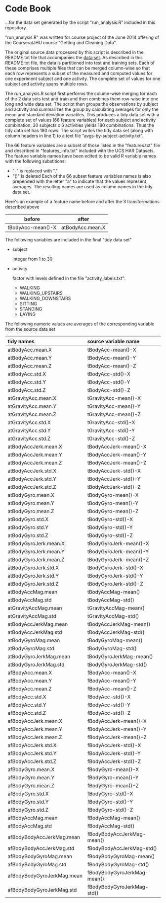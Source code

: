 Code Book 
=========
...for the data set generated by the script "run_analysis.R" included in this repository.
    
"run_analysis.R" was written for course project of the June 2014 offering of the Coursera/JHU course "Getting and Cleaning Data".

The original source data processed by this script is described in the
README.txt file that accompanies the [data
set](https://d396qusza40orc.cloudfront.net/getdata%2Fprojectfiles%2FUCI%20HAR%20Dataset.zip).
As described in this README.txt file, the data is partitioned into test and
training sets.  Each of these comprises multiple files that can be merged
column-wise so that each row represents a subset of the measured and computed
values for one experiment subject and one activity.  The complete set of
values for one subject and activity spans multiple rows.

The run_analysis.R script first performs the column-wise merging for each of
the 2 data sets test and train and then combines them row-wise into one long
and wide data set.  The script then groups the observations by subject and
activity and summarizes the group by calculating averages for only the mean and
standard deviation variables.  This produces a tidy data set with a complete
set of values (66 feature variables) for each subject and activity combination.
30 subjects x 6 activities yields 180 combinations. Thus the tidy data set has
180 rows.  The script writes the tidy data set (along with column headers in
line 1) to a text file "avgs-by-subject-activity.txt".

The 66 feature variables are a subset of those listed in the "features.txt" file 
and described in "features_info.txt" included with the UCS HAR Datasets.  The
feature variable names have been edited to be valid R variable names with the
following substitions:
  * "-" is replaced with "."
  * "()" is deleted
Each of the 66 subset feature variables names is also prepended with the letter
"a" to indicate that the values represent averages.  The resulting names are
used as column names in the tidy data set.

Here's an example of a feature name before and after the 3 transformations described above

|       before      |       after      |
--------------------|-------------------
| tBodyAcc-mean()-X | atBodyAcc.mean.X |


The following variables are included in the final "tidy data set" 

* subject 

    integer from 1 to 30

* activity

    factor with levels defined in the file "activity_labels.txt":

    * WALKING
    * WALKING_UPSTAIRS
    * WALKING_DOWNSTAIRS
    * SITTING
    * STANDING
    * LAYING
    
The following numeric values are averages of the corresponding variable from the source data set    

|tidy names                 |source variable name        |
|:--------------------------|:---------------------------|
|atBodyAcc.mean.X           |tBodyAcc-mean()-X           |
|atBodyAcc.mean.Y           |tBodyAcc-mean()-Y           |
|atBodyAcc.mean.Z           |tBodyAcc-mean()-Z           |
|atBodyAcc.std.X            |tBodyAcc-std()-X            |
|atBodyAcc.std.Y            |tBodyAcc-std()-Y            |
|atBodyAcc.std.Z            |tBodyAcc-std()-Z            |
|atGravityAcc.mean.X        |tGravityAcc-mean()-X        |
|atGravityAcc.mean.Y        |tGravityAcc-mean()-Y        |
|atGravityAcc.mean.Z        |tGravityAcc-mean()-Z        |
|atGravityAcc.std.X         |tGravityAcc-std()-X         |
|atGravityAcc.std.Y         |tGravityAcc-std()-Y         |
|atGravityAcc.std.Z         |tGravityAcc-std()-Z         |
|atBodyAccJerk.mean.X       |tBodyAccJerk-mean()-X       |
|atBodyAccJerk.mean.Y       |tBodyAccJerk-mean()-Y       |
|atBodyAccJerk.mean.Z       |tBodyAccJerk-mean()-Z       |
|atBodyAccJerk.std.X        |tBodyAccJerk-std()-X        |
|atBodyAccJerk.std.Y        |tBodyAccJerk-std()-Y        |
|atBodyAccJerk.std.Z        |tBodyAccJerk-std()-Z        |
|atBodyGyro.mean.X          |tBodyGyro-mean()-X          |
|atBodyGyro.mean.Y          |tBodyGyro-mean()-Y          |
|atBodyGyro.mean.Z          |tBodyGyro-mean()-Z          |
|atBodyGyro.std.X           |tBodyGyro-std()-X           |
|atBodyGyro.std.Y           |tBodyGyro-std()-Y           |
|atBodyGyro.std.Z           |tBodyGyro-std()-Z           |
|atBodyGyroJerk.mean.X      |tBodyGyroJerk-mean()-X      |
|atBodyGyroJerk.mean.Y      |tBodyGyroJerk-mean()-Y      |
|atBodyGyroJerk.mean.Z      |tBodyGyroJerk-mean()-Z      |
|atBodyGyroJerk.std.X       |tBodyGyroJerk-std()-X       |
|atBodyGyroJerk.std.Y       |tBodyGyroJerk-std()-Y       |
|atBodyGyroJerk.std.Z       |tBodyGyroJerk-std()-Z       |
|atBodyAccMag.mean          |tBodyAccMag-mean()          |
|atBodyAccMag.std           |tBodyAccMag-std()           |
|atGravityAccMag.mean       |tGravityAccMag-mean()       |
|atGravityAccMag.std        |tGravityAccMag-std()        |
|atBodyAccJerkMag.mean      |tBodyAccJerkMag-mean()      |
|atBodyAccJerkMag.std       |tBodyAccJerkMag-std()       |
|atBodyGyroMag.mean         |tBodyGyroMag-mean()         |
|atBodyGyroMag.std          |tBodyGyroMag-std()          |
|atBodyGyroJerkMag.mean     |tBodyGyroJerkMag-mean()     |
|atBodyGyroJerkMag.std      |tBodyGyroJerkMag-std()      |
|afBodyAcc.mean.X           |fBodyAcc-mean()-X           |
|afBodyAcc.mean.Y           |fBodyAcc-mean()-Y           |
|afBodyAcc.mean.Z           |fBodyAcc-mean()-Z           |
|afBodyAcc.std.X            |fBodyAcc-std()-X            |
|afBodyAcc.std.Y            |fBodyAcc-std()-Y            |
|afBodyAcc.std.Z            |fBodyAcc-std()-Z            |
|afBodyAccJerk.mean.X       |fBodyAccJerk-mean()-X       |
|afBodyAccJerk.mean.Y       |fBodyAccJerk-mean()-Y       |
|afBodyAccJerk.mean.Z       |fBodyAccJerk-mean()-Z       |
|afBodyAccJerk.std.X        |fBodyAccJerk-std()-X        |
|afBodyAccJerk.std.Y        |fBodyAccJerk-std()-Y        |
|afBodyAccJerk.std.Z        |fBodyAccJerk-std()-Z        |
|afBodyGyro.mean.X          |fBodyGyro-mean()-X          |
|afBodyGyro.mean.Y          |fBodyGyro-mean()-Y          |
|afBodyGyro.mean.Z          |fBodyGyro-mean()-Z          |
|afBodyGyro.std.X           |fBodyGyro-std()-X           |
|afBodyGyro.std.Y           |fBodyGyro-std()-Y           |
|afBodyGyro.std.Z           |fBodyGyro-std()-Z           |
|afBodyAccMag.mean          |fBodyAccMag-mean()          |
|afBodyAccMag.std           |fBodyAccMag-std()           |
|afBodyBodyAccJerkMag.mean  |fBodyBodyAccJerkMag-mean()  |
|afBodyBodyAccJerkMag.std   |fBodyBodyAccJerkMag-std()   |
|afBodyBodyGyroMag.mean     |fBodyBodyGyroMag-mean()     |
|afBodyBodyGyroMag.std      |fBodyBodyGyroMag-std()      |
|afBodyBodyGyroJerkMag.mean |fBodyBodyGyroJerkMag-mean() |
|afBodyBodyGyroJerkMag.std  |fBodyBodyGyroJerkMag-std()  |

